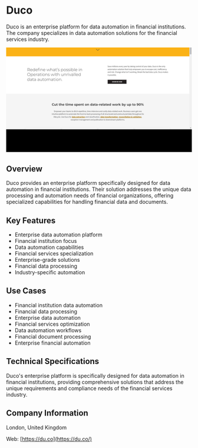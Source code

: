# Duco

Duco is an enterprise platform for data automation in financial institutions. The company specializes in data automation solutions for the financial services industry.

![Duco](assets/duco.png)


## Overview

Duco provides an enterprise platform specifically designed for data automation in financial institutions. Their solution addresses the unique data processing and automation needs of financial organizations, offering specialized capabilities for handling financial data and documents.

## Key Features

- Enterprise data automation platform
- Financial institution focus
- Data automation capabilities
- Financial services specialization
- Enterprise-grade solutions
- Financial data processing
- Industry-specific automation

## Use Cases

- Financial institution data automation
- Financial data processing
- Enterprise data automation
- Financial services optimization
- Data automation workflows
- Financial document processing
- Enterprise financial automation

## Technical Specifications

Duco's enterprise platform is specifically designed for data automation in financial institutions, providing comprehensive solutions that address the unique requirements and compliance needs of the financial services industry.

## Company Information

London, United Kingdom

Web: [https://du.co](https://du.co/) 